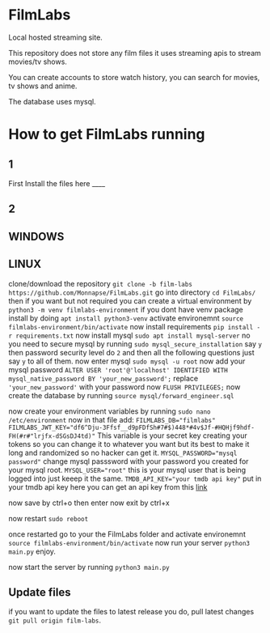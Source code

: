 # FilmLabs
 
Local hosted streaming site.

This repository does not store any film files it uses streaming apis to stream movies/tv shows.

You can create accounts to store watch history, you can search for movies, tv shows and anime.

The database uses mysql.

# How to get FilmLabs running

## 1
First Install the files here ____

## 2
## WINDOWS

## LINUX
clone/download the repository `git clone -b film-labs https://github.com/Monnapse/FilmLabs.git` go into directory `cd FilmLabs/` then if you want but not required you can create a virtual environment by `python3 -m venv filmlabs-environment` if you dont have venv package install by doing `apt install python3-venv` activate environemnt `source filmlabs-environment/bin/activate` now install requirements `pip install -r requirements.txt`
now install mysql `sudo apt install mysql-server` no you need to secure mysql by running `sudo mysql_secure_installation` say `y` then password security level do `2` and then all the following questions just say `y` to all of them. now enter mysql `sudo mysql -u root` 
now add your mysql password `ALTER USER 'root'@'localhost' IDENTIFIED WITH mysql_native_password BY 'your_new_password';` replace `'your_new_password'` with your password now `FLUSH PRIVILEGES;`
now create the database by running `source mysql/forward_engineer.sql`

now create your environment variables by running `sudo nano /etc/environment`
now in that file add:
`FILMLABS_DB="filmlabs"`
`FILMLABS_JWT_KEY="df6^Dju-3Ffsf__d9pFDfSh#7#$)448*#4v$Jf-#HQHjf9hdf-FH(#r#"lrjfx-dSGsDJ4td)"` This variable is your secret key creating your tokens so you can change it to whatever you want but its best to make it long and randomized so no hacker can get it.
`MYSQL_PASSWORD="mysql password"` change mysql passsword with your password you created for your mysql root.
`MYSQL_USER="root"` this is your mysql user that is being logged into just keeep it the same.
`TMDB_API_KEY="your tmdb api key"` put in your tmdb api key here you can get an api key from this [link](https://developer.themoviedb.org/docs/getting-started)

now save by ctrl+o then enter now exit by ctrl+x

now restart `sudo reboot`

once restarted go to your the FilmLabs folder and activate environemnt `source filmlabs-environment/bin/activate` now run your server `python3 main.py` enjoy.

now start the server by running `python3 main.py`

## Update files
if you want to update the files to latest release you do, pull latest changes `git pull origin film-labs`.